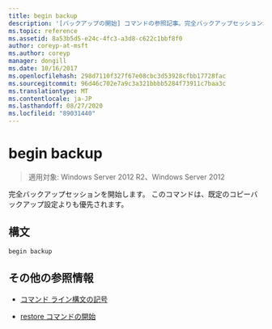 ```yaml
---
title: begin backup
description: '[バックアップの開始] コマンドの参照記事。完全バックアップセッションが開始されます。'
ms.topic: reference
ms.assetid: 8a53b5d5-e24c-4fc3-a3d8-c622c1bbf8f0
author: coreyp-at-msft
ms.author: coreyp
manager: dongill
ms.date: 10/16/2017
ms.openlocfilehash: 298d7110f327f67e08cbc3d53928cfbb17728fac
ms.sourcegitcommit: 96d46c702e7a9c3a321bbbb5284f73911c7baa3c
ms.translationtype: MT
ms.contentlocale: ja-JP
ms.lasthandoff: 08/27/2020
ms.locfileid: "89031440"
---
```

# <a name="begin-backup"></a>begin backup

> 適用対象: Windows Server 2012 R2、Windows Server 2012

完全バックアップセッションを開始します。 このコマンドは、既定のコピーバックアップ設定よりも優先されます。

## <a name="syntax"></a>構文

```
begin backup
```

## <a name="additional-references"></a>その他の参照情報

- [コマンド ライン構文の記号](command-line-syntax-key.md)

- [restore コマンドの開始](begin-restore.md)
